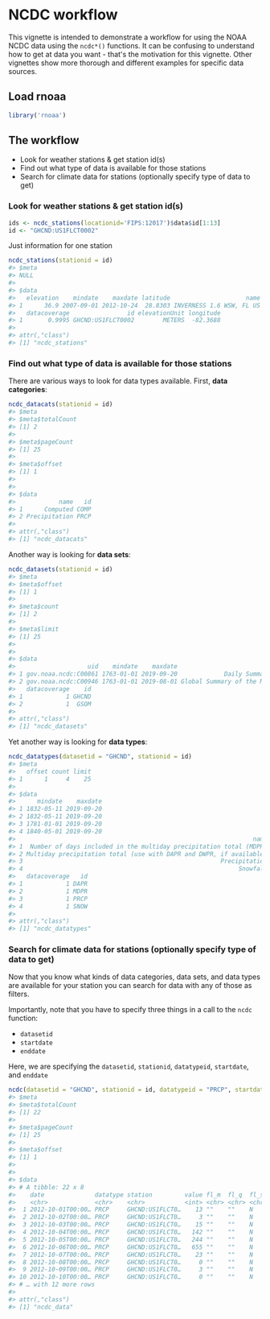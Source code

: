 <!--
%\VignetteEngine{knitr::knitr}
%\VignetteIndexEntry{ncdc workflow}
%\VignetteEncoding{UTF-8}
-->



NCDC workflow
======

This vignette is intended to demonstrate a workflow for using the NOAA NCDC data using the `ncdc*()` functions. It can be confusing to understand how to get at data you want - that's the motivation for this vignette. Other vignettes show more thorough and different examples for specific data sources.


## Load rnoaa


```r
library('rnoaa')
```

## The workflow

* Look for weather stations & get station id(s)
* Find out what type of data is available for those stations
* Search for climate data for stations (optionally specify type of data to get)

### Look for weather stations & get station id(s)



```r
ids <- ncdc_stations(locationid='FIPS:12017')$data$id[1:13]
id <- "GHCND:US1FLCT0002"
```

Just information for one station


```r
ncdc_stations(stationid = id)
#> $meta
#> NULL
#> 
#> $data
#>   elevation    mindate    maxdate latitude                     name
#> 1      36.9 2007-09-01 2012-10-24  28.8303 INVERNESS 1.6 WSW, FL US
#>   datacoverage                id elevationUnit longitude
#> 1       0.9995 GHCND:US1FLCT0002        METERS  -82.3688
#> 
#> attr(,"class")
#> [1] "ncdc_stations"
```


### Find out what type of data is available for those stations

There are various ways to look for data types available. First, __data categories__:


```r
ncdc_datacats(stationid = id)
#> $meta
#> $meta$totalCount
#> [1] 2
#> 
#> $meta$pageCount
#> [1] 25
#> 
#> $meta$offset
#> [1] 1
#> 
#> 
#> $data
#>            name   id
#> 1      Computed COMP
#> 2 Precipitation PRCP
#> 
#> attr(,"class")
#> [1] "ncdc_datacats"
```

Another way is looking for __data sets__:


```r
ncdc_datasets(stationid = id)
#> $meta
#> $meta$offset
#> [1] 1
#> 
#> $meta$count
#> [1] 2
#> 
#> $meta$limit
#> [1] 25
#> 
#> 
#> $data
#>                    uid    mindate    maxdate                        name
#> 1 gov.noaa.ncdc:C00861 1763-01-01 2019-09-20             Daily Summaries
#> 2 gov.noaa.ncdc:C00946 1763-01-01 2019-08-01 Global Summary of the Month
#>   datacoverage    id
#> 1            1 GHCND
#> 2            1  GSOM
#> 
#> attr(,"class")
#> [1] "ncdc_datasets"
```

Yet another way is looking for __data types__:


```r
ncdc_datatypes(datasetid = "GHCND", stationid = id)
#> $meta
#>   offset count limit
#> 1      1     4    25
#> 
#> $data
#>      mindate    maxdate
#> 1 1832-05-11 2019-09-20
#> 2 1832-05-11 2019-09-20
#> 3 1781-01-01 2019-09-20
#> 4 1840-05-01 2019-09-20
#>                                                                  name
#> 1  Number of days included in the multiday precipitation total (MDPR)
#> 2 Multiday precipitation total (use with DAPR and DWPR, if available)
#> 3                                                       Precipitation
#> 4                                                            Snowfall
#>   datacoverage   id
#> 1            1 DAPR
#> 2            1 MDPR
#> 3            1 PRCP
#> 4            1 SNOW
#> 
#> attr(,"class")
#> [1] "ncdc_datatypes"
```

### Search for climate data for stations (optionally specify type of data to get)

Now that you know what kinds of data categories, data sets, and data types are available for your station you can search for data with any of those as filters.

Importantly, note that you have to specify three things in a call to the `ncdc` function:

* `datasetid`
* `startdate`
* `enddate`

Here, we are specifying the `datasetid`, `stationid`, `datatypeid`, `startdate`, and `enddate`


```r
ncdc(datasetid = "GHCND", stationid = id, datatypeid = "PRCP", startdate = "2012-10-01", enddate = "2013-01-01")
#> $meta
#> $meta$totalCount
#> [1] 22
#> 
#> $meta$pageCount
#> [1] 25
#> 
#> $meta$offset
#> [1] 1
#> 
#> 
#> $data
#> # A tibble: 22 x 8
#>    date              datatype station         value fl_m  fl_q  fl_so fl_t 
#>    <chr>             <chr>    <chr>           <int> <chr> <chr> <chr> <chr>
#>  1 2012-10-01T00:00… PRCP     GHCND:US1FLCT0…    13 ""    ""    N     ""   
#>  2 2012-10-02T00:00… PRCP     GHCND:US1FLCT0…     3 ""    ""    N     ""   
#>  3 2012-10-03T00:00… PRCP     GHCND:US1FLCT0…    15 ""    ""    N     ""   
#>  4 2012-10-04T00:00… PRCP     GHCND:US1FLCT0…   142 ""    ""    N     ""   
#>  5 2012-10-05T00:00… PRCP     GHCND:US1FLCT0…   244 ""    ""    N     ""   
#>  6 2012-10-06T00:00… PRCP     GHCND:US1FLCT0…   655 ""    ""    N     ""   
#>  7 2012-10-07T00:00… PRCP     GHCND:US1FLCT0…    23 ""    ""    N     ""   
#>  8 2012-10-08T00:00… PRCP     GHCND:US1FLCT0…     0 ""    ""    N     ""   
#>  9 2012-10-09T00:00… PRCP     GHCND:US1FLCT0…     3 ""    ""    N     ""   
#> 10 2012-10-10T00:00… PRCP     GHCND:US1FLCT0…     0 ""    ""    N     ""   
#> # … with 12 more rows
#> 
#> attr(,"class")
#> [1] "ncdc_data"
```
